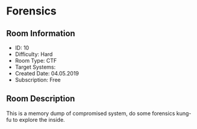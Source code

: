 ﻿# Forensics

## Room Information
- ID: 10
- Difficulty: Hard
- Room Type: CTF
- Target Systems: 
- Created Date: 04.05.2019
- Subscription: Free

## Room Description
This is a memory dump of compromised system, do some forensics kung-fu to explore the inside.
